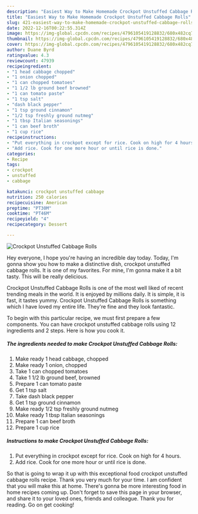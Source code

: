 ```yaml
---
description: "Easiest Way to Make Homemade Crockpot Unstuffed Cabbage Rolls"
title: "Easiest Way to Make Homemade Crockpot Unstuffed Cabbage Rolls"
slug: 421-easiest-way-to-make-homemade-crockpot-unstuffed-cabbage-rolls
date: 2022-12-16T00:22:55.314Z
image: https://img-global.cpcdn.com/recipes/4796105419128832/680x482cq70/crockpot-unstuffed-cabbage-rolls-recipe-main-photo.jpg
thumbnail: https://img-global.cpcdn.com/recipes/4796105419128832/680x482cq70/crockpot-unstuffed-cabbage-rolls-recipe-main-photo.jpg
cover: https://img-global.cpcdn.com/recipes/4796105419128832/680x482cq70/crockpot-unstuffed-cabbage-rolls-recipe-main-photo.jpg
author: Duane Byrd
ratingvalue: 4.3
reviewcount: 47939
recipeingredient:
- "1 head cabbage chopped"
- "1 onion chopped"
- "1 can chopped tomatoes"
- "1 1/2 lb ground beef browned"
- "1 can tomato paste"
- "1 tsp salt"
- "dash black pepper"
- "1 tsp ground cinnamon"
- "1/2 tsp freshly ground nutmeg"
- "1 tbsp Italian seasonings"
- "1 can beef broth"
- "1 cup rice"
recipeinstructions:
- "Put everything in crockpot except for rice. Cook on high for 4 hours."
- "Add rice. Cook for one more hour or until rice is done."
categories:
- Recipe
tags:
- crockpot
- unstuffed
- cabbage

katakunci: crockpot unstuffed cabbage 
nutrition: 250 calories
recipecuisine: American
preptime: "PT30M"
cooktime: "PT46M"
recipeyield: "4"
recipecategory: Dessert

---
```



![Crockpot Unstuffed Cabbage Rolls](https://img-global.cpcdn.com/recipes/4796105419128832/680x482cq70/crockpot-unstuffed-cabbage-rolls-recipe-main-photo.jpg)

Hey everyone, I hope you're having an incredible day today. Today, I'm gonna show you how to make a distinctive dish, crockpot unstuffed cabbage rolls. It is one of my favorites. For mine, I'm gonna make it a bit tasty. This will be really delicious.

Crockpot Unstuffed Cabbage Rolls is one of the most well liked of recent trending meals in the world. It is enjoyed by millions daily. It is simple, it is fast, it tastes yummy. Crockpot Unstuffed Cabbage Rolls is something which I have loved my entire life. They're fine and they look fantastic.




To begin with this particular recipe, we must first prepare a few components. You can have crockpot unstuffed cabbage rolls using 12 ingredients and 2 steps. Here is how you cook it.

<!--inarticleads1-->

##### The ingredients needed to make Crockpot Unstuffed Cabbage Rolls:

1. Make ready 1 head cabbage, chopped
1. Make ready 1 onion, chopped
1. Take 1 can chopped tomatoes
1. Take 1 1/2 lb ground beef, browned
1. Prepare 1 can tomato paste
1. Get 1 tsp salt
1. Take dash black pepper
1. Get 1 tsp ground cinnamon
1. Make ready 1/2 tsp freshly ground nutmeg
1. Make ready 1 tbsp Italian seasonings
1. Prepare 1 can beef broth
1. Prepare 1 cup rice




<!--inarticleads2-->

##### Instructions to make Crockpot Unstuffed Cabbage Rolls:

1. Put everything in crockpot except for rice. Cook on high for 4 hours.
1. Add rice. Cook for one more hour or until rice is done.




So that is going to wrap it up with this exceptional food crockpot unstuffed cabbage rolls recipe. Thank you very much for your time. I am confident that you will make this at home. There's gonna be more interesting food in home recipes coming up. Don't forget to save this page in your browser, and share it to your loved ones, friends and colleague. Thank you for reading. Go on get cooking!
